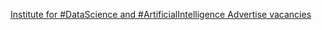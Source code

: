 [Institute for #DataScience and #ArtificialIntelligence   Advertise vacancies](https://qi.tc/qi/118124)